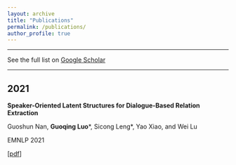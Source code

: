 ```yaml
---
layout: archive
title: "Publications"
permalink: /publications/
author_profile: true
---
```


---

See the full list on  [Google Scholar](https://scholar.google.com/citations?user=ggVTvKoAAAAJ&hl=en)

---

2021
---
**Speaker-Oriented Latent Structures for Dialogue-Based Relation Extraction**

Guoshun Nan, **Guoqing Luo***, Sicong Leng*, Yao Xiao, and Wei Lu

EMNLP 2021 

[[pdf](https://arxiv.org/pdf/2109.05182.pdf)]


